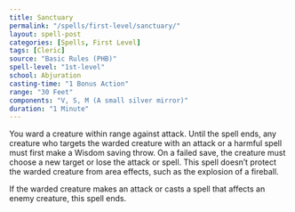 ```yaml
---
title: Sanctuary
permalink: "/spells/first-level/sanctuary/"
layout: spell-post
categories: [Spells, First Level]
tags: [Cleric]
source: "Basic Rules (PHB)"
spell-level: "1st-level"
school: Abjuration
casting-time: "1 Bonus Action"
range: "30 Feet"
components: "V, S, M (A small silver mirror)"
duration: "1 Minute"
---
```


You ward a creature within range against attack. Until the spell ends, any creature who targets the warded creature with an attack or a harmful spell must first make a Wisdom saving throw. On a failed save, the creature must choose a new target or lose the attack or spell. This spell doesn’t protect the warded creature from area effects, such as the explosion of a fireball.

If the warded creature makes an attack or casts a spell that affects an enemy creature, this spell ends.